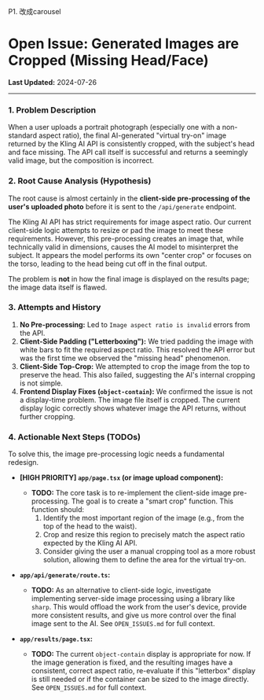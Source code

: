 P1. 改成carousel




# Open Issue: Generated Images are Cropped (Missing Head/Face)

**Last Updated:** 2024-07-26

---

### 1. Problem Description

When a user uploads a portrait photograph (especially one with a non-standard aspect ratio), the final AI-generated "virtual try-on" image returned by the Kling AI API is consistently cropped, with the subject's head and face missing. The API call itself is successful and returns a seemingly valid image, but the composition is incorrect.

### 2. Root Cause Analysis (Hypothesis)

The root cause is almost certainly in the **client-side pre-processing of the user's uploaded photo** before it is sent to the `/api/generate` endpoint.

The Kling AI API has strict requirements for image aspect ratio. Our current client-side logic attempts to resize or pad the image to meet these requirements. However, this pre-processing creates an image that, while technically valid in dimensions, causes the AI model to misinterpret the subject. It appears the model performs its own "center crop" or focuses on the torso, leading to the head being cut off in the final output.

The problem is **not** in how the final image is displayed on the results page; the image data itself is flawed.

### 3. Attempts and History

1.  **No Pre-processing:** Led to `Image aspect ratio is invalid` errors from the API.
2.  **Client-Side Padding ("Letterboxing"):** We tried padding the image with white bars to fit the required aspect ratio. This resolved the API error but was the first time we observed the "missing head" phenomenon.
3.  **Client-Side Top-Crop:** We attempted to crop the image from the top to preserve the head. This also failed, suggesting the AI's internal cropping is not simple.
4.  **Frontend Display Fixes (`object-contain`):** We confirmed the issue is not a display-time problem. The image file itself is cropped. The current display logic correctly shows whatever image the API returns, without further cropping.

### 4. Actionable Next Steps (TODOs)

To solve this, the image pre-processing logic needs a fundamental redesign.

- **[HIGH PRIORITY] `app/page.tsx` (or image upload component):**
    - **TODO:** The core task is to re-implement the client-side image pre-processing. The goal is to create a "smart crop" function. This function should:
        1.  Identify the most important region of the image (e.g., from the top of the head to the waist).
        2.  Crop and resize this region to precisely match the aspect ratio expected by the Kling AI API.
        3.  Consider giving the user a manual cropping tool as a more robust solution, allowing them to define the area for the virtual try-on.

- **`app/api/generate/route.ts`:**
    - **TODO:** As an alternative to client-side logic, investigate implementing server-side image processing using a library like `sharp`. This would offload the work from the user's device, provide more consistent results, and give us more control over the final image sent to the AI. See `OPEN_ISSUES.md` for full context.

- **`app/results/page.tsx`:**
    - **TODO:** The current `object-contain` display is appropriate for now. If the image generation is fixed, and the resulting images have a consistent, correct aspect ratio, re-evaluate if this "letterbox" display is still needed or if the container can be sized to the image directly. See `OPEN_ISSUES.md` for full context.
